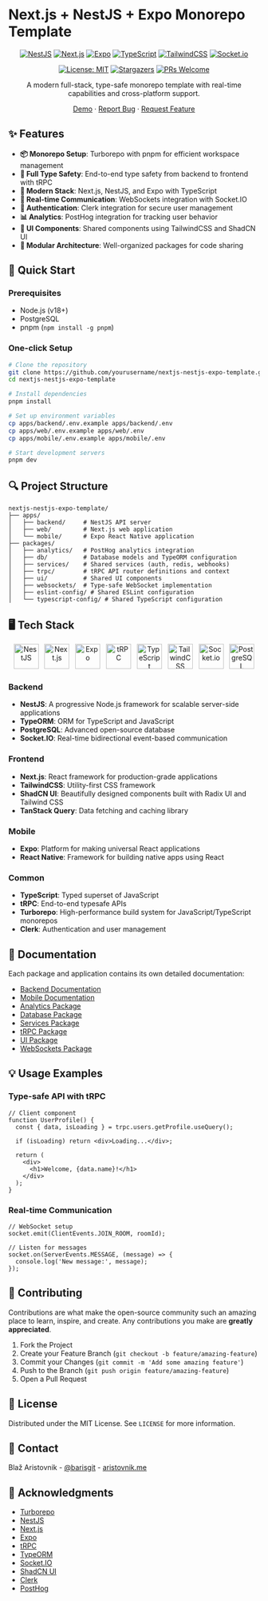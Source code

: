 # Next.js + NestJS + Expo Monorepo Template

<div align="center">

<a href="https://nestjs.com"><img src="https://img.shields.io/badge/nestjs-%23E0234E.svg?style=for-the-badge&logo=nestjs&logoColor=white" alt="NestJS" /></a>
<a href="https://nextjs.org"><img src="https://img.shields.io/badge/Next-black?style=for-the-badge&logo=next.js&logoColor=white" alt="Next.js" /></a>
<a href="https://expo.dev"><img src="https://img.shields.io/badge/expo-1C1E24?style=for-the-badge&logo=expo&logoColor=#D04A37" alt="Expo" /></a>
<a href="https://www.typescriptlang.org"><img src="https://img.shields.io/badge/typescript-%23007ACC.svg?style=for-the-badge&logo=typescript&logoColor=white" alt="TypeScript" /></a>
<a href="https://tailwindcss.com"><img src="https://img.shields.io/badge/tailwindcss-%2338B2AC.svg?style=for-the-badge&logo=tailwind-css&logoColor=white" alt="TailwindCSS" /></a>
<a href="https://socket.io"><img src="https://img.shields.io/badge/Socket.io-black?style=for-the-badge&logo=socket.io&badgeColor=010101" alt="Socket.io" /></a>

[![License: MIT](https://img.shields.io/badge/License-MIT-yellow.svg)](https://opensource.org/licenses/MIT)
[![Stargazers](https://img.shields.io/github/stars/barisgit/nextjs-nestjs-expo-template.svg?style=flat-square)](https://github.com/barisgit/nextjs-nestjs-expo-template/stargazers)
[![PRs Welcome](https://img.shields.io/badge/PRs-welcome-brightgreen.svg?style=flat-square)](https://makeapullrequest.com)

A modern full-stack, type-safe monorepo template with real-time capabilities and cross-platform support.

[Demo](https://demo-link.com) · [Report Bug](https://github.com/barisgit/nextjs-nestjs-expo-template/issues) · [Request Feature](https://github.com/barisgit/nextjs-nestjs-expo-template/issues)

</div>

<!-- <p align="center">
  <img src="https://via.placeholder.com/800x400?text=Next.js+NestJS+Expo+Template" alt="Project Banner" width="800"/>
</p> -->

## ✨ Features

- **📦 Monorepo Setup**: Turborepo with pnpm for efficient workspace management
- **🔄 Full Type Safety**: End-to-end type safety from backend to frontend with tRPC
- **🚀 Modern Stack**: Next.js, NestJS, and Expo with TypeScript
- **🔌 Real-time Communication**: WebSockets integration with Socket.IO
- **👤 Authentication**: Clerk integration for secure user management
- **📊 Analytics**: PostHog integration for tracking user behavior
- **🎨 UI Components**: Shared components using TailwindCSS and ShadCN UI
- **🧩 Modular Architecture**: Well-organized packages for code sharing

## 🚀 Quick Start

### Prerequisites

- Node.js (v18+)
- PostgreSQL
- pnpm (`npm install -g pnpm`)

### One-click Setup

```bash
# Clone the repository
git clone https://github.com/yourusername/nextjs-nestjs-expo-template.git
cd nextjs-nestjs-expo-template

# Install dependencies
pnpm install

# Set up environment variables
cp apps/backend/.env.example apps/backend/.env
cp apps/web/.env.example apps/web/.env
cp apps/mobile/.env.example apps/mobile/.env

# Start development servers
pnpm dev
```

## 🔍 Project Structure

```text
nextjs-nestjs-expo-template/
├── apps/
│   ├── backend/     # NestJS API server
│   ├── web/         # Next.js web application
│   └── mobile/      # Expo React Native application
├── packages/
│   ├── analytics/   # PostHog analytics integration
│   ├── db/          # Database models and TypeORM configuration
│   ├── services/    # Shared services (auth, redis, webhooks)
│   ├── trpc/        # tRPC API router definitions and context
│   ├── ui/          # Shared UI components
│   ├── websockets/  # Type-safe WebSocket implementation
│   ├── eslint-config/ # Shared ESLint configuration
│   └── typescript-config/ # Shared TypeScript configuration
```

## 🖥️ Tech Stack

<p align="center">
  <a href="https://nestjs.com/"><img src="https://docs.nestjs.com/assets/logo-small.svg" alt="NestJS" width="50" /></a>&nbsp;&nbsp;
  <a href="https://nextjs.org/"><img src="https://cdn.worldvectorlogo.com/logos/next-js.svg" alt="Next.js" width="50" /></a>&nbsp;&nbsp;
  <a href="https://expo.dev/"><img src="https://www.vectorlogo.zone/logos/expoio/expoio-icon.svg" alt="Expo" width="50" /></a>&nbsp;&nbsp;
  <a href="https://trpc.io/"><img src="https://avatars.githubusercontent.com/u/78011399?s=200&v=4" alt="tRPC" width="50" /></a>&nbsp;&nbsp;
  <a href="https://www.typescriptlang.org/"><img src="https://cdn.worldvectorlogo.com/logos/typescript.svg" alt="TypeScript" width="50" /></a>&nbsp;&nbsp;
  <a href="https://tailwindcss.com/"><img src="https://cdn.worldvectorlogo.com/logos/tailwindcss.svg" alt="TailwindCSS" width="50" /></a>&nbsp;&nbsp;
  <a href="https://socket.io/"><img src="https://cdn.worldvectorlogo.com/logos/socket-io.svg" alt="Socket.io" width="50" /></a>&nbsp;&nbsp;
  <a href="https://www.postgresql.org/"><img src="https://cdn.worldvectorlogo.com/logos/postgresql.svg" alt="PostgreSQL" width="50" /></a>
</p>

### Backend
- **NestJS**: A progressive Node.js framework for scalable server-side applications
- **TypeORM**: ORM for TypeScript and JavaScript
- **PostgreSQL**: Advanced open-source database
- **Socket.IO**: Real-time bidirectional event-based communication

### Frontend
- **Next.js**: React framework for production-grade applications
- **TailwindCSS**: Utility-first CSS framework
- **ShadCN UI**: Beautifully designed components built with Radix UI and Tailwind CSS
- **TanStack Query**: Data fetching and caching library

### Mobile
- **Expo**: Platform for making universal React applications
- **React Native**: Framework for building native apps using React

### Common
- **TypeScript**: Typed superset of JavaScript
- **tRPC**: End-to-end typesafe APIs
- **Turborepo**: High-performance build system for JavaScript/TypeScript monorepos
- **Clerk**: Authentication and user management

## 📖 Documentation

Each package and application contains its own detailed documentation:

- [Backend Documentation](apps/backend/README.md)
- [Mobile Documentation](apps/mobile/README.md)
- [Analytics Package](packages/analytics/README.md)
- [Database Package](packages/db/README.md)
- [Services Package](packages/services/README.md)
- [tRPC Package](packages/trpc/README.md)
- [UI Package](packages/ui/README.md)
- [WebSockets Package](packages/websockets/README.md)

## 💡 Usage Examples

### Type-safe API with tRPC

```tsx
// Client component
function UserProfile() {
  const { data, isLoading } = trpc.users.getProfile.useQuery();
  
  if (isLoading) return <div>Loading...</div>;
  
  return (
    <div>
      <h1>Welcome, {data.name}!</h1>
    </div>
  );
}
```

### Real-time Communication

```tsx
// WebSocket setup
socket.emit(ClientEvents.JOIN_ROOM, roomId);

// Listen for messages
socket.on(ServerEvents.MESSAGE, (message) => {
  console.log('New message:', message);
});
```

## 🤝 Contributing

Contributions are what make the open-source community such an amazing place to learn, inspire, and create. Any contributions you make are **greatly appreciated**.

1. Fork the Project
2. Create your Feature Branch (`git checkout -b feature/amazing-feature`)
3. Commit your Changes (`git commit -m 'Add some amazing feature'`)
4. Push to the Branch (`git push origin feature/amazing-feature`)
5. Open a Pull Request

## 📜 License

Distributed under the MIT License. See `LICENSE` for more information.

## 📧 Contact

Blaž Aristovnik - [@barisgit](https://github.com/barisgit) - [aristovnik.me](https://aristovnik.me)

## 🙏 Acknowledgments

- [Turborepo](https://turbo.build/)
- [NestJS](https://nestjs.com/)
- [Next.js](https://nextjs.org/)
- [Expo](https://expo.dev/)
- [tRPC](https://trpc.io/)
- [TypeORM](https://typeorm.io/)
- [Socket.IO](https://socket.io/)
- [ShadCN UI](https://ui.shadcn.com/)
- [Clerk](https://clerk.dev/)
- [PostHog](https://posthog.com/)
